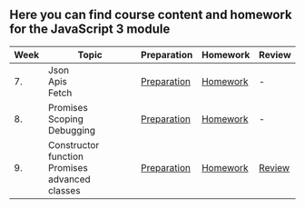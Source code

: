 ## Here you can find course content and homework for the JavaScript 3 module

| Week | Topic | Preparation | Homework | Review |
| ---- | --------------------------------------------------------------------------------------------------------------------------------------------------------------------------------------------- | -------------------------------------------------------------------------------------------------------------------- | --------------------------------------- | ------------------------------------------------------------------------ |
| 7. | Json <br> Apis <br> Fetch| [Preparation](Week7/preparation.md) | [Homework](Week7/homework.md) | - |
| 8.   | Promises <br> Scoping <br> Debugging| [Preparation](Week8/preparation.md) | [Homework](Week8/homework.md)     | - | 
| 9. | Constructor function <br> Promises advanced <br> classes | [Preparation](Week9/preparation.md)| [Homework](Week9/homework.md) | [Review](Week9/review.md) |
